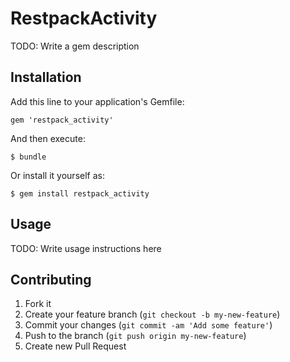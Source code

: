 # RestpackActivity

TODO: Write a gem description

## Installation

Add this line to your application's Gemfile:

    gem 'restpack_activity'

And then execute:

    $ bundle

Or install it yourself as:

    $ gem install restpack_activity

## Usage

TODO: Write usage instructions here

## Contributing

1. Fork it
2. Create your feature branch (`git checkout -b my-new-feature`)
3. Commit your changes (`git commit -am 'Add some feature'`)
4. Push to the branch (`git push origin my-new-feature`)
5. Create new Pull Request
